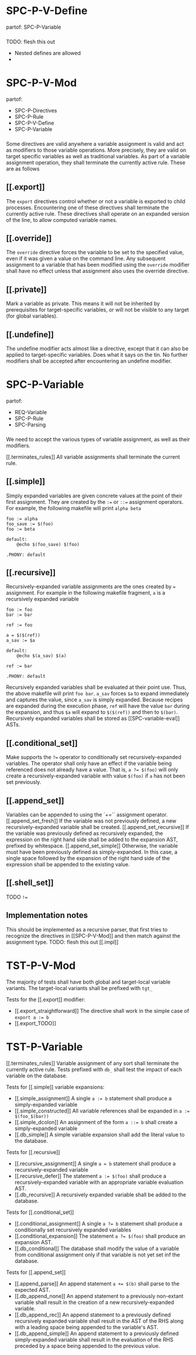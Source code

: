 # SPC-P-V-Define
partof: SPC-P-Variable
###

TODO: flesh this out
  - Nested defines are allowed
  -


# SPC-P-V-Mod
partof:
- SPC-P-Directives
- SPC-P-Rule
- SPC-P-V-Define
- SPC-P-Variable
###
Some directives are valid anywhere a variable assignment is valid
and act as modifiers to those variable operations.
More precisely,
they are valid on target specific variables
as well as traditional variables.
As part of a variable assignment operation,
they shall terminate the currently active rule.
These are as follows

## [[.export]]
The `export` directives
control whether or not a variable is
exported to child processes.
Encountering one of these directives shall
terminate the currently active rule.
These directives shall operate on an expanded version
of the line,
to allow computed variable names.

## [[.override]]
The `override` directive
forces the variable to be set to
the specified value,
even if it was given a value on the command line.
Any subsequent assignment to a variable
that has been modified using the `override` modifier
shall have no effect unless that assignment also
uses the override directive.

## [[.private]]
Mark a variable as private.
This means it will not be inherited by prerequisites
for target-specific variables,
or will not be visible to any target
(for global variables).

## [[.undefine]]
The undefine modifier acts almost like a directive,
except that it can also be applied to target-specific
variables.
Does what it says on the tin.
No further modifiers shall be accepted after
encountering an undefine modifier.


# SPC-P-Variable
partof:
- REQ-Variable
- SPC-P-Rule
- SPC-Parsing
###
We need to accept the various types of variable assignment,
as well as their modifiers.

[[.terminates_rules]] All variable assignments shall
terminate the current rule.

## [[.simple]]
Simply expanded variables are given concrete values at the point of
their first assignment.
They are created by the `:=` or `::=` assignment operators.
For example, the following makefile will print `alpha beta`

```make
foo := alpha
foo_save := $(foo)
foo := beta

default:
    @echo $(foo_save) $(foo)
     
.PHONY: default
```

## [[.recursive]]
Recursively-expanded variable assignments are the ones created by
`=` assignment.
For example in the following makefile fragment,
`a` is a recursively expanded variable

```make
foo := foo
bar := bar

ref := foo

a = $($(ref))
a_sav := $a

default:
    @echo $(a_sav) $(a)

ref := bar

.PHONY: default

```
Recursively expanded variables
shall be evaluated at their point use.
Thus,
the above makefile
will print `foo bar`.
`a_sav` forces `$a` to expand immediately and captures the value,
since `a_sav` is simply expanded.
Because recipes are expanded during the execution phase,
`ref` will have the value `bar` during the expansion,
and thus `$a` will expand to `$($(ref))` and then to `$(bar)`.
Recursively expanded variables shall be stored as
[[SPC-variable-eval]] ASTs.

## [[.conditional_set]]
Make supports the `?=` operator
to conditionally set recursively-expanded variables.
The operator shall only have an effect if the variable being referenced 
does not already have a value.
That is, `a ?= $(foo)` will
only create a recursively-expanded variable with value `$(foo)`
if `a` has not been set previously.

## [[.append_set]]
Variables can be appended to using
the `+=`` assignment operator.
[[.append_set_fresh]]
If the variable was not previously defined,
a new recursively-expanded variable shall be created.
[[.append_set_recursive]]
If the variable was previously defined as recursively expanded,
the expression on the right hand side shall be added to the
expansion AST, prefixed by whitespace.
[[.append_set_simple]]
Otherwise, the variable must have been previously defined as
simply-expanded.
In this case,
a single space followed by the expansion of the right hand
side of the expression shall be appended to the existing value.

## [[.shell_set]]
TODO `!=`

## Implementation notes
This should be implemented as a recursive parser,
that first tries to recognize the directives
in [[SPC-P-V-Mod]] and then match against the assignment type.
TODO: flesh this out [[.impl]]


# TST-P-V-Mod
The majority of tests shall have
both global and target-local variable
variants.
The target-local variants shall be prefixed with `tgt_`

Tests for the [[.export]] modifier:
 - [[.export_straightforward]] The directive shall
   work in the simple case of `export a := b`
 - [[.export_TODO]]


# TST-P-Variable
[[.terminates_rules]] Variable assignment of any sort shall
terminate the currently active rule.
Tests prefixed with `db_` shall test
the impact of each variable on the database.

Tests for [[.simple]] variable expansions:
  - [[.simple_assignment]] A single `a := b` statement shall
    produce a simply-expanded variable
  - [[.simple_constructed]] All variable references shall
    be expanded in `a := $(foo_$(bar))`
  - [[.simple_dcolon]] An assignment of the form `a ::= b` shall
    create a simply-expanded variable
  - [[.db_simple]] A simple variable expansion shall
    add the literal value to the database.
  
Tests for [[.recursive]]
  - [[.recursive_assignment]] A single `a = b` statement 
    shall produce a recursively-expanded variable
  - [[.recursive_defer]] The statement `a := $(foo)` shall
    produce a recursively-expanded variable with
    an appropriate variable evaluation AST.
  - [[.db_recursive]] A recursively expanded variable
    shall be added to the database.

Tests for [[.conditional_set]]
  - [[.conditional_assignment]] A single `a ?= b` statement shall
    produce a conditionally set recursively expanded variables
  - [[.conditional_expansion]] The statement `a ?= $(foo)` shall
    produce an expansion AST.
  - [[.db_conditional]] The database shall modify the value of
    a variable from conditional assignment
    only if that variable is not yet set inf the database.

Tests for [[.append_set]]
  - [[.append_parse]] An append statement `a += $(b)`
    shall parse to the expected AST.
  - [[.db_append_none]] An append statement to
    a previously non-extant variable shall
    result in the creation of a new recursively-expanded variable.
  - [[.db_append_rec]] An append statement to
    a previously defined recursively expanded variable shall result in
    the AST of the RHS along with a leading space being appended to
    the variable's AST.
  - [[.db_append_simple]] An append statement to
    a previously defined simply-expanded variable shall
    result in the evaluation of the RHS preceded by a space
    being appended to the previous value.